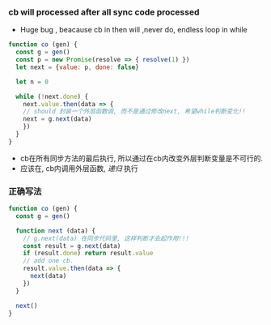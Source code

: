 ### cb will processed after all sync code processed
- Huge bug , beacause cb in then will ,never do, endless loop in while

```javascript
function co (gen) {
  const g = gen()
  const p = new Promise(resolve => { resolve(1) })
  let next = {value: p, done: false}

  let n = 0

  while (!next.done) {
    next.value.then(data => {
    // should 封装一个外层函数调, 而不是通过修改next, 希望while判断变化!!
    next = g.next(data)
    })
  }
}
```

- cb在所有同步方法的最后执行, 所以通过在cb内改变外层判断变量是不可行的.
- 应该在, cb内调用外层函数, *递归* 执行
### 正确写法

```JavaScript
function co (gen) {
  const g = gen()

  function next (data) {
    // g.next(data) 在同步代码里, 这样判断才会起作用!!!
    const result = g.next(data)
    if (result.done) return result.value
    // add one cb.
    result.value.then(data => {
      next(data)
    })
  }

  next()
}

```
